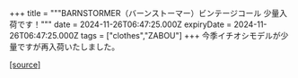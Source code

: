 +++
title = """BARNSTORMER（バーンストーマー）ビンテージコール 少量入荷です！"""
date = 2024-11-26T06:47:25.000Z
expiryDate = 2024-11-26T06:47:25.000Z
tags = ["clothes","ZABOU"]
+++
今季イチオシモデルが少量ですが再入荷いたしました。

[[source]](https://zabou.org/2024/11/26/312773/)
